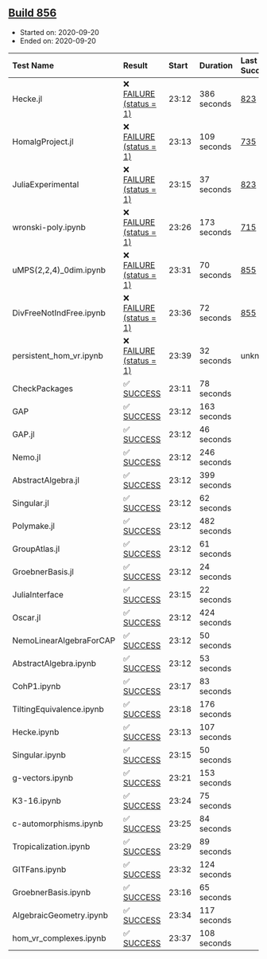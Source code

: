 ## [Build 856](https://oscarci.mathematik.uni-kl.de/job/oscar-stable/856/)

* Started on: 2020-09-20
* Ended on: 2020-09-20

| Test Name    | Result | Start | Duration | Last Success | First Failure |
|:-------------|:-------|:------|:---------|:-------------|:--------------|
| Hecke.jl | ❌ [FAILURE (status = 1)](https://oscarci.mathematik.uni-kl.de/job/oscar-stable/856/artifact/logs/build-856/Hecke.jl.log) | 23:12 | 386 seconds | [823](https://oscarci.mathematik.uni-kl.de/job/oscar-stable/823/) | [824](https://oscarci.mathematik.uni-kl.de/job/oscar-stable/824/) |
| HomalgProject.jl | ❌ [FAILURE (status = 1)](https://oscarci.mathematik.uni-kl.de/job/oscar-stable/856/artifact/logs/build-856/HomalgProject.jl.log) | 23:13 | 109 seconds | [735](https://oscarci.mathematik.uni-kl.de/job/oscar-stable/735/) | [736](https://oscarci.mathematik.uni-kl.de/job/oscar-stable/736/) |
| JuliaExperimental | ❌ [FAILURE (status = 1)](https://oscarci.mathematik.uni-kl.de/job/oscar-stable/856/artifact/logs/build-856/JuliaExperimental.log) | 23:15 | 37 seconds | [823](https://oscarci.mathematik.uni-kl.de/job/oscar-stable/823/) | [824](https://oscarci.mathematik.uni-kl.de/job/oscar-stable/824/) |
| wronski-poly.ipynb | ❌ [FAILURE (status = 1)](https://oscarci.mathematik.uni-kl.de/job/oscar-stable/856/artifact/logs/build-856/wronski-poly.ipynb.log) | 23:26 | 173 seconds | [715](https://oscarci.mathematik.uni-kl.de/job/oscar-stable/715/) | [716](https://oscarci.mathematik.uni-kl.de/job/oscar-stable/716/) |
| uMPS(2,2,4)_0dim.ipynb | ❌ [FAILURE (status = 1)](https://oscarci.mathematik.uni-kl.de/job/oscar-stable/856/artifact/logs/build-856/uMPS-2-2-4-_0dim.ipynb.log) | 23:31 | 70 seconds | [855](https://oscarci.mathematik.uni-kl.de/job/oscar-stable/855/) | [856](https://oscarci.mathematik.uni-kl.de/job/oscar-stable/856/) |
| DivFreeNotIndFree.ipynb | ❌ [FAILURE (status = 1)](https://oscarci.mathematik.uni-kl.de/job/oscar-stable/856/artifact/logs/build-856/DivFreeNotIndFree.ipynb.log) | 23:36 | 72 seconds | [855](https://oscarci.mathematik.uni-kl.de/job/oscar-stable/855/) | [856](https://oscarci.mathematik.uni-kl.de/job/oscar-stable/856/) |
| persistent_hom_vr.ipynb | ❌ [FAILURE (status = 1)](https://oscarci.mathematik.uni-kl.de/job/oscar-stable/856/artifact/logs/build-856/persistent_hom_vr.ipynb.log) | 23:39 | 32 seconds | unknown | unknown |
| CheckPackages | ✅ [SUCCESS](https://oscarci.mathematik.uni-kl.de/job/oscar-stable/856/artifact/logs/build-856/CheckPackages.log) | 23:11 | 78 seconds |  |  |
| GAP | ✅ [SUCCESS](https://oscarci.mathematik.uni-kl.de/job/oscar-stable/856/artifact/logs/build-856/GAP.log) | 23:12 | 163 seconds |  |  |
| GAP.jl | ✅ [SUCCESS](https://oscarci.mathematik.uni-kl.de/job/oscar-stable/856/artifact/logs/build-856/GAP.jl.log) | 23:12 | 46 seconds |  |  |
| Nemo.jl | ✅ [SUCCESS](https://oscarci.mathematik.uni-kl.de/job/oscar-stable/856/artifact/logs/build-856/Nemo.jl.log) | 23:12 | 246 seconds |  |  |
| AbstractAlgebra.jl | ✅ [SUCCESS](https://oscarci.mathematik.uni-kl.de/job/oscar-stable/856/artifact/logs/build-856/AbstractAlgebra.jl.log) | 23:12 | 399 seconds |  |  |
| Singular.jl | ✅ [SUCCESS](https://oscarci.mathematik.uni-kl.de/job/oscar-stable/856/artifact/logs/build-856/Singular.jl.log) | 23:12 | 62 seconds |  |  |
| Polymake.jl | ✅ [SUCCESS](https://oscarci.mathematik.uni-kl.de/job/oscar-stable/856/artifact/logs/build-856/Polymake.jl.log) | 23:12 | 482 seconds |  |  |
| GroupAtlas.jl | ✅ [SUCCESS](https://oscarci.mathematik.uni-kl.de/job/oscar-stable/856/artifact/logs/build-856/GroupAtlas.jl.log) | 23:12 | 61 seconds |  |  |
| GroebnerBasis.jl | ✅ [SUCCESS](https://oscarci.mathematik.uni-kl.de/job/oscar-stable/856/artifact/logs/build-856/GroebnerBasis.jl.log) | 23:12 | 24 seconds |  |  |
| JuliaInterface | ✅ [SUCCESS](https://oscarci.mathematik.uni-kl.de/job/oscar-stable/856/artifact/logs/build-856/JuliaInterface.log) | 23:15 | 22 seconds |  |  |
| Oscar.jl | ✅ [SUCCESS](https://oscarci.mathematik.uni-kl.de/job/oscar-stable/856/artifact/logs/build-856/Oscar.jl.log) | 23:12 | 424 seconds |  |  |
| NemoLinearAlgebraForCAP | ✅ [SUCCESS](https://oscarci.mathematik.uni-kl.de/job/oscar-stable/856/artifact/logs/build-856/NemoLinearAlgebraForCAP.log) | 23:12 | 50 seconds |  |  |
| AbstractAlgebra.ipynb | ✅ [SUCCESS](https://oscarci.mathematik.uni-kl.de/job/oscar-stable/856/artifact/logs/build-856/AbstractAlgebra.ipynb.log) | 23:12 | 53 seconds |  |  |
| CohP1.ipynb | ✅ [SUCCESS](https://oscarci.mathematik.uni-kl.de/job/oscar-stable/856/artifact/logs/build-856/CohP1.ipynb.log) | 23:17 | 83 seconds |  |  |
| TiltingEquivalence.ipynb | ✅ [SUCCESS](https://oscarci.mathematik.uni-kl.de/job/oscar-stable/856/artifact/logs/build-856/TiltingEquivalence.ipynb.log) | 23:18 | 176 seconds |  |  |
| Hecke.ipynb | ✅ [SUCCESS](https://oscarci.mathematik.uni-kl.de/job/oscar-stable/856/artifact/logs/build-856/Hecke.ipynb.log) | 23:13 | 107 seconds |  |  |
| Singular.ipynb | ✅ [SUCCESS](https://oscarci.mathematik.uni-kl.de/job/oscar-stable/856/artifact/logs/build-856/Singular.ipynb.log) | 23:15 | 50 seconds |  |  |
| g-vectors.ipynb | ✅ [SUCCESS](https://oscarci.mathematik.uni-kl.de/job/oscar-stable/856/artifact/logs/build-856/g-vectors.ipynb.log) | 23:21 | 153 seconds |  |  |
| K3-16.ipynb | ✅ [SUCCESS](https://oscarci.mathematik.uni-kl.de/job/oscar-stable/856/artifact/logs/build-856/K3-16.ipynb.log) | 23:24 | 75 seconds |  |  |
| c-automorphisms.ipynb | ✅ [SUCCESS](https://oscarci.mathematik.uni-kl.de/job/oscar-stable/856/artifact/logs/build-856/c-automorphisms.ipynb.log) | 23:25 | 84 seconds |  |  |
| Tropicalization.ipynb | ✅ [SUCCESS](https://oscarci.mathematik.uni-kl.de/job/oscar-stable/856/artifact/logs/build-856/Tropicalization.ipynb.log) | 23:29 | 89 seconds |  |  |
| GITFans.ipynb | ✅ [SUCCESS](https://oscarci.mathematik.uni-kl.de/job/oscar-stable/856/artifact/logs/build-856/GITFans.ipynb.log) | 23:32 | 124 seconds |  |  |
| GroebnerBasis.ipynb | ✅ [SUCCESS](https://oscarci.mathematik.uni-kl.de/job/oscar-stable/856/artifact/logs/build-856/GroebnerBasis.ipynb.log) | 23:16 | 65 seconds |  |  |
| AlgebraicGeometry.ipynb | ✅ [SUCCESS](https://oscarci.mathematik.uni-kl.de/job/oscar-stable/856/artifact/logs/build-856/AlgebraicGeometry.ipynb.log) | 23:34 | 117 seconds |  |  |
| hom_vr_complexes.ipynb | ✅ [SUCCESS](https://oscarci.mathematik.uni-kl.de/job/oscar-stable/856/artifact/logs/build-856/hom_vr_complexes.ipynb.log) | 23:37 | 108 seconds |  |  |
